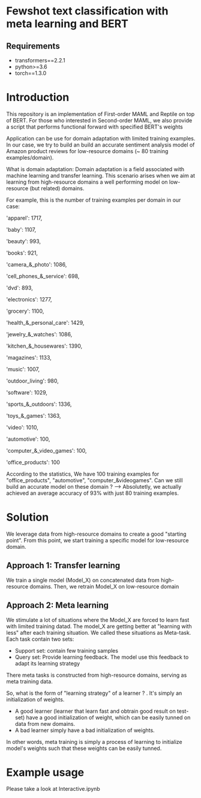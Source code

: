 # Fewshot text classification with meta learning and BERT
## Requirements
  - transformers==2.2.1
  - python>=3.6
  - torch==1.3.0

# Introduction
This repository is an implementation of First-order MAML and Reptile on top of BERT. For those who interested in Second-order MAML, we also provide a script that performs functional forward with specified BERT's weights

Application can be use for domain adaptation with limited training examples. In our case, we try to build an build an accurate sentiment analysis model of Amazon product reviews for low-resource domains (~ 80 training examples/domain).

What is domain adaptation:
Domain adaptation is a field associated with machine learning and transfer learning. This scenario arises when we aim at learning from high-resource domains a well performing model on low-resource (but related) domains.

For example, this is the number of training examples per domain in our case:

'apparel': 1717,

'baby': 1107,

'beauty': 993,

'books': 921,

'camera_&_photo': 1086,

'cell_phones_&_service': 698,

'dvd': 893,

'electronics': 1277,

'grocery': 1100,

'health_&_personal_care': 1429,

'jewelry_&_watches': 1086,

'kitchen_&_housewares': 1390,

'magazines': 1133,

'music': 1007,

'outdoor_living': 980,

'software': 1029,

'sports_&_outdoors': 1336,

'toys_&_games': 1363,

'video': 1010,

'automotive': 100,

'computer_&_video_games': 100,

'office_products': 100
         
According to the statistics, We have 100 training examples for "office_products", "automotive", "computer_&videogames". Can we still build an accurate model on these domain ? --> Absolutetly, we actually achieved an average accuracy of 93% with just 80 training examples.

# Solution 
We leverage data from high-resource domains to create a good "starting point". From this point, we start training a specific model for low-resource domain.

## Approach 1: Transfer learning
We train a single model (Model_X) on concatenated data from high-resource domains. Then, we retrain Model_X on low-resource domain

## Approach 2: Meta learning
We stimulate a lot of situations where the Model_X are forced to learn fast with limited training datad. The model_X are getting better at "learning with less" after each training situation. We called these situations as Meta-task. Each task contain two sets:
 - Support set: contain few training samples
 - Query set: Provide learning feedback. The model use this feedback to adapt its learning strategy
 
There meta tasks is constructed from high-resource domains, serving as meta training data.

So, what is the form of "learning strategy" of a learner ? . It's simply an initialization of weights.
 - A good learner (learner that learn fast and obtrain good result on test-set) have a good initialization of weight, which can be easily tunned on data from new domains.
 - A bad learner simply have a bad initialization of weights.

In other words, meta training is simply a process of learning to initialize model's weights such that these weights can be easily tunned. 

# Example usage
Please take a look at Interactive.ipynb
